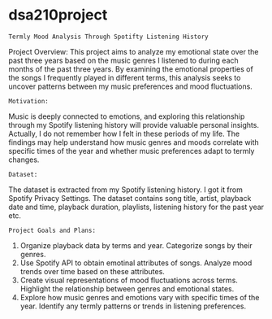 # dsa210project
    Termly Mood Analysis Through Spotifty Listening History
  Project Overview:
This project aims to analyze my emotional state over the past three years based on the music genres I listened to during each months of the past three years. By examining the emotional properties of the songs I frequently played in different terms, this analysis seeks to uncover patterns between my music preferences and mood fluctuations.
  
    Motivation:
Music is deeply connected to emotions, and exploring this relationship through my Spotify listening history will provide valuable personal insights. Actually, I do not remember how I felt in these periods of my life. The findings may help understand how music genres and moods correlate with specific times of the year and whether music preferences adapt to termly changes.
  
    Dataset:
The dataset is extracted from my Spotify listening history. I got it from Spotify Privacy Settings. The dataset contains song title, artist, playback date and time, playback duration, playlists, listening history for the past year etc. 
  
    Project Goals and Plans:
1. Organize playback data by terms and year. Categorize songs by their genres.
2. Use Spotify API to obtain emotinal attributes of songs. Analyze mood trends over time based on these attributes.
3. Create visual representations of mood fluctuations across terms. Highlight the relationship between genres and emotional states.
4. Explore how music genres and emotions vary with specific times of the year. Identify any termly patterns or trends in listening preferences.
